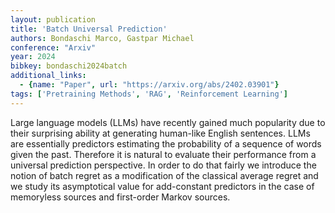 ```yaml
---
layout: publication
title: 'Batch Universal Prediction'
authors: Bondaschi Marco, Gastpar Michael
conference: "Arxiv"
year: 2024
bibkey: bondaschi2024batch
additional_links:
  - {name: "Paper", url: "https://arxiv.org/abs/2402.03901"}
tags: ['Pretraining Methods', 'RAG', 'Reinforcement Learning']
---
```

Large language models (LLMs) have recently gained much popularity due to their surprising ability at generating human-like English sentences. LLMs are essentially predictors estimating the probability of a sequence of words given the past. Therefore it is natural to evaluate their performance from a universal prediction perspective. In order to do that fairly we introduce the notion of batch regret as a modification of the classical average regret and we study its asymptotical value for add-constant predictors in the case of memoryless sources and first-order Markov sources.
